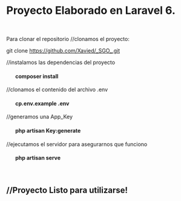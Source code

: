<h1>Proyecto Elaborado en Laravel 6. </h1> 
<br>

Para clonar el repositorio //clonamos el proyecto:
<br>

git clone https://github.com/Xavied/_SGO_.git
<br>

//instalamos las dependencias del proyecto <br>

<ul> <h4>composer install </h4> </ul>

//clonamos el contenido del archivo .env <br>

<ul> <h4>cp.env.example .env </h4>  </ul>

//generamos una App_Key  <br>

<ul> <h4>php artisan Key:generate </h4>  </ul>

//ejecutamos el servidor para asegurarnos que funciono <br>

<ul> <h4>php artisan serve </h4>  </ul> <br>

<h2>//Proyecto Listo para utilizarse!</h2>
